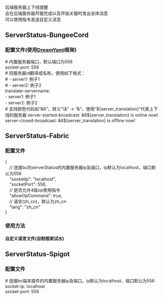 后端服务器上下线提醒  
会在后端服务器开服完成以及开始关服时发出全体消息  
可以使用指令发送自定义消息
## ServerStatus-BungeeCord
### 配置文件(使用[DreamYaml](https://github.com/Osiris-Team/Dream-Yaml)框架)
\# 内置服务器端口，默认端口为556  
socket-port: 556  
\# 将服务器id翻译成名称，使用如下格式：  
\# - server1: 例子1  
\# - server2: 例子2  
translate-servername:   
  \- server1: 例子1  
  \- server2: 例子2  
\# 支持颜色代码如“&6”，转义“\\&” -> “\&”，使用“${server_translation}”代表上下线的服务器  
server-started-broadcast: &6${server_translation} is online now!  
server-closed-broadcast: &6${server_translation} is offline now!  
## ServerStatus-Fabric
### 配置文件
{   
&emsp;// 连接bc的serverStatus的内置服务器ip及端口，ip默认为localhost，端口默认为556  
&emsp;"socketIp": "localhost",  
&emsp;"socketPort": 556,  
&emsp;// 是否允许4级op使用指令  
&emsp;"allowOpCommand": true,  
&emsp;// 语言(zh_cn)，默认为zh_cn  
&emsp;"lang": "zh_cn"  
}
### 使用方法
#### 自定义语言文件(自制框架试水)
## ServerStatus-Spigot
### 配置文件
\# 连接bc端本插件的内置服务器ip及端口，ip默认为localhost，端口默认为556  
socket-ip: localhost  
socket-port: 556  

